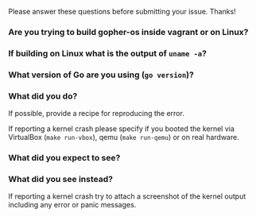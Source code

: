 Please answer these questions before submitting your issue. Thanks!

### Are you trying to build gopher-os inside vagrant or on Linux?



### If building on Linux what is the output of `uname -a`?



### What version of Go are you using (`go version`)?



### What did you do?

If possible, provide a recipe for reproducing the error. 

If reporting a kernel crash please specify if you booted the kernel via 
VirtualBox (`make run-vbox`), qemu (`make run-qemu`) or on real hardware.


### What did you expect to see?



### What did you see instead?

If reporting a kernel crash try to attach a screenshot of the kernel output
including any error or panic messages.
